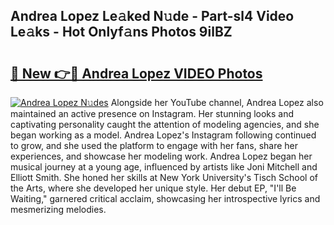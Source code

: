## Andrea Lopez Le𝚊ked N𝚞de - Part-sl4 Video Le𝚊ks - Hot Onlyf𝚊ns Photos 9ilBZ

# <h2><a href="http://ab12836.deff.icu/?id=Andrea+Lopez">🔗 New 👉🔴 Andrea Lopez VIDEO Photos</a></h2>

[![Andrea Lopez N𝚞des](https://i.imgur.com/rIISA9y.gif)](http://ab12836.deff.icu/?id=Andrea+Lopez)
Alongside her YouTube channel, Andrea Lopez also maintained an active presence on Instagram. Her stunning looks and captivating personality caught the attention of modeling agencies, and she began working as a model. Andrea Lopez's Instagram following continued to grow, and she used the platform to engage with her fans, share her experiences, and showcase her modeling work. Andrea Lopez began her musical journey at a young age, influenced by artists like Joni Mitchell and Elliott Smith. She honed her skills at New York University's Tisch School of the Arts, where she developed her unique style. Her debut EP, "I'll Be Waiting," garnered critical acclaim, showcasing her introspective lyrics and mesmerizing melodies.
